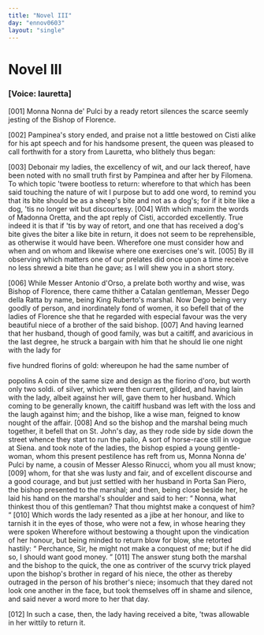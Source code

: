 ```yaml
---
title: "Novel III"
day: "ennov0603"
layout: "single"
---
```

<div id="nov0603" type="novella" who="lauretta">
 <h1>
  Novel III
 </h1>
 <argument>
  <p>
   <h3>
    [Voice: lauretta]
   </h3>
  </p>
  <p>
   <a name="p06030001">
    [001]
   </a>
   Monna Nonna de' Pulci by a ready retort silences the
scarce seemly jesting of the Bishop of Florence.
  </p>
 </argument>
 <div3 type="commentary" who="author">
  <p>
   <a name="p06030002">
    [002]
   </a>
   Pampinea's
   story ended, and praise not a little
	bestowed on Cisti alike for his apt speech and for his handsome present, the queen was
	pleased to call forthwith for a story from Lauretta, who blithely thus began:
  </p>
 </div3>
 <div3 type="commentary" who="lauretta">
  <p>
   <a name="p06030003">
    [003]
   </a>
   Debonair my ladies, the excellency of wit, and our lack thereof, have
	been noted with no small truth first by Pampinea and after her by Filomena. To which topic
	'twere bootless to return: wherefore to that which has been said touching the nature of
	wit I purpose but to add one word, to remind you that its bite should be as a sheep's bite
	and not as a dog's; for if it bite like a dog, 'tis no longer wit but discourtesy.
   <a name="p06030004">
    [004]
   </a>
   With which maxim the words of Madonna Oretta, and the apt reply
	of Cisti, accorded excellently. True indeed it is that if 'tis by way of retort, and one
	that has received a dog's bite gives the biter a like bite in return, it does not seem to
	be reprehensible, as otherwise it would have been.  Wherefore one must consider how and
	when and on whom and likewise where one exercises one's wit.
   <a name="p06030005">
    [005]
   </a>
   By
	ill observing which matters one of our prelates did once upon a time receive no less
	shrewd a bite than he gave; as I will shew you in a short story.
  </p>
 </div3>
 <p>
  <a name="p06030006">
   [006]
  </a>
  While Messer Antonio d'Orso, a
prelate both worthy and wise,
 was Bishop of Florence, there came thither a
Catalan gentleman,
 Messer Dego della Ratta by name, being King Ruberto's
marshal.
 Now Dego being very goodly of person, and inordinately fond of women, it so befell that
      of the ladies of Florence she that he regarded
with especial favour was the very beautiful niece of a brother of the
 said
bishop.
  <a name="p06030007">
   [007]
  </a>
  And having learned that her husband, though of good
  family, was but a caitiff, and avaricious in the last degree, he
struck
 a bargain with him that he should lie one night with the lady for

five hundred florins of gold: whereupon he had the same number of

popolins
  <note>
   A coin of the same size and design as the fiorino d'oro, but
worth only two soldi.
  </note>
  of silver, which were then current, gilded,
and having
 lain
 with the lady, albeit against her will, gave them to her
husband.
 Which coming to be generally known, the caitiff husband was left
with the loss and the laugh against him; and the bishop, like a wise
 man,
feigned to know nought of the affair.
  <a name="p06030008">
   [008]
  </a>
  And so the bishop and
 the marshal
being much together, it befell that on St. John's day, as
 they rode side
by side down the street whence they start to run the
 palio,
  <note>
   A sort of
horse-race still in vogue at Siena.
  </note>
  and took
 note of the ladies,
the bishop espied a young gentle-woman,
 whom this present pestilence has
reft from us, Monna Nonna
 de' Pulci by name, a cousin of Messer Alesso
Rinucci, whom you all
 must know;
  <a name="p06030009">
   [009]
  </a>
  whom, for that she was lusty and fair,
and of excellent
 discourse and a good courage, and but just settled with
her husband
 in Porta San Piero, the bishop presented to the marshal; and
then,
 being close beside her, he laid his hand on the marshal's shoulder
and
 said to her:
  <q direct="unspecified">
   Nonna, what thinkest thou of this gentleman? That
thou mightst make a conquest of him?
  </q>
  <a name="p06030010">
   [010]
  </a>
  Which words the lady
 resented as
a jibe at her honour, and like to tarnish it in the eyes
 of those, who
were not a few, in whose hearing they were spoken
 Wherefore without
bestowing a thought upon the vindication of her
 honour, but being minded
to return blow for blow, she retorted
 hastily:
  <q direct="unspecified">
   Perchance, Sir, he might
not make a conquest of me;
 but if he did so, I should want good money.
  </q>
  <a name="p06030011">
   [011]
  </a>
  The answer stung
 both the marshal and the bishop to the quick, the one as
contriver
 of the scurvy trick played upon the bishop's brother in regard
of his
 niece, the other as thereby outraged in the person of his
brother's
 niece; insomuch that they dared not look one another in the
face,
 but took themselves off in shame and silence, and said never a word
more to her that day.
 </p>
 <p>
  <a name="p06030012">
   [012]
  </a>
  In such a case, then, the lady having received
a bite, 'twas allowable
 in her wittily to return it.
 </p>
</div>